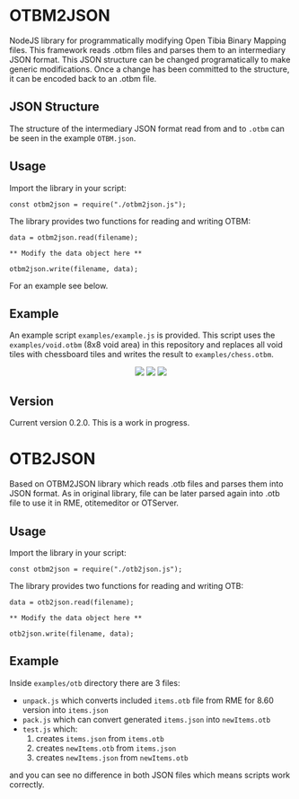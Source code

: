 # OTBM2JSON
NodeJS library for programmatically modifying Open Tibia Binary Mapping files. This framework reads .otbm files and parses them to an intermediary JSON format. This JSON structure can be changed programatically to make generic modifications. Once a change has been committed to the structure, it can be encoded back to an .otbm file.

## JSON Structure
The structure of the intermediary JSON format read from and to `.otbm` can be seen in the example `OTBM.json`.

## Usage
Import the library in your script:

    const otbm2json = require("./otbm2json.js");

The library provides two functions for reading and writing OTBM:

    data = otbm2json.read(filename);
    
    ** Modify the data object here **
    
    otbm2json.write(filename, data);

For an example see below.

## Example
An example script `examples/example.js` is provided. This script uses the `examples/void.otbm` (8x8 void area) in this repository and replaces all void tiles with chessboard tiles and writes the result to  `examples/chess.otbm`.

<p align="center">
  <img src="images/void.png">
  <img src="images/convert.png">
  <img src="images/chess.png">
</p>

## Version
Current version 0.2.0. This is a work in progress.

# OTB2JSON
Based on OTBM2JSON library which reads .otb files and parses them into JSON format. As in original library, file can be later parsed again into .otb file to use it in RME, otitemeditor or OTServer.

## Usage

Import the library in your script:

    const otbm2json = require("./otb2json.js");

The library provides two functions for reading and writing OTB:

    data = otb2json.read(filename);
    
    ** Modify the data object here **
    
    otb2json.write(filename, data);

## Example

Inside `examples/otb` directory there are 3 files:
* `unpack.js` which converts included `items.otb` file from RME for 8.60 version into `items.json`
* `pack.js` which can convert generated `items.json` into `newItems.otb`
* `test.js` which:
  1. creates `items.json` from `items.otb`
  2. creates `newItems.otb` from `items.json`
  3. creates `newItems.json` from `newItems.otb`

and you can see no difference in both JSON files which means scripts work correctly.   